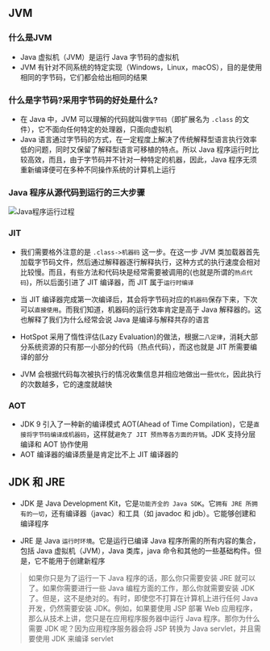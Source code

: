 ## JVM

### 什么是JVM

- Java 虚拟机（JVM）是运行 Java 字节码的虚拟机
- JVM 有针对不同系统的特定实现（Windows，Linux，macOS），目的是使用相同的字节码，它们都会给出相同的结果

###  什么是字节码?采用字节码的好处是什么?

- 在 Java 中，JVM 可以理解的代码就叫做`字节码`（即扩展名为 `.class` 的文件），它不面向任何特定的处理器，只面向虚拟机
- Java 语言通过字节码的方式，在一定程度上解决了传统解释型语言执行效率低的问题，同时又保留了解释型语言可移植的特点。所以 Java 程序运行时比较高效，而且，由于字节码并不针对一种特定的机器，因此，Java 程序无须重新编译便可在多种不同操作系统的计算机上运行

### Java 程序从源代码到运行的三大步骤

![Java程序运行过程](https://note.youdao.com/yws/public/resource/443915cbe32b82c13708e64cb87b94c1/xmlnote/C8992132EFD3429EB8BFA71FF1AD29DA/12482)

### JIT

- 我们需要格外注意的是 `.class->机器码` 这一步。在这一步 JVM 类加载器首先加载字节码文件，然后通过解释器逐行解释执行，这种方式的执行速度会相对比较慢。而且，有些方法和代码块是经常需要被调用的(也就是所谓的`热点代码`)，所以后面引进了 JIT 编译器，而 JIT 属于`运行时编译`
- 当 JIT 编译器完成第一次编译后，其会将字节码对应的`机器码`保存下来，下次可以`直接使用`。而我们知道，机器码的运行效率肯定是高于 Java 解释器的。这也解释了我们为什么经常会说 Java 是编译与解释共存的语言

- HotSpot 采用了惰性评估(Lazy Evaluation)的做法，根据`二八定律`，消耗大部分系统资源的只有那一小部分的代码（热点代码），而这也就是 JIT 所需要编译的部分

- JVM 会根据代码每次被执行的情况收集信息并相应地做出一些`优化`，因此执行的次数越多，它的速度就越快

### AOT

- JDK 9 引入了一种新的编译模式 AOT(Ahead of Time Compilation)，它是`直接将字节码编译成机器码`，这样就`避免了 JIT 预热等各方面的开销`。JDK 支持分层编译和 AOT 协作使用
- AOT 编译器的编译质量是肯定比不上 JIT 编译器的

## JDK 和 JRE

- JDK 是 Java Development Kit，它是`功能齐全的 Java SDK`。它`拥有 JRE 所拥有的一切`，还有编译器（javac）和工具（如 javadoc 和 jdb）。它能够创建和编译程序

- JRE 是 Java `运行时环境`。它是运行已编译 Java 程序所需的所有内容的集合，包括 Java 虚拟机（JVM），Java 类库，java 命令和其他的一些基础构件。但是，它不能用于创建新程序

> 如果你只是为了运行一下 Java 程序的话，那么你只需要安装 JRE 就可以了。如果你需要进行一些 Java 编程方面的工作，那么你就需要安装 JDK 了。但是，这不是绝对的。有时，即使您不打算在计算机上进行任何 Java 开发，仍然需要安装 JDK。例如，如果要使用 JSP 部署 Web 应用程序，那么从技术上讲，您只是在应用程序服务器中运行 Java 程序。那你为什么需要 JDK 呢？因为应用程序服务器会将 JSP 转换为 Java servlet，并且需要使用 JDK 来编译 servlet